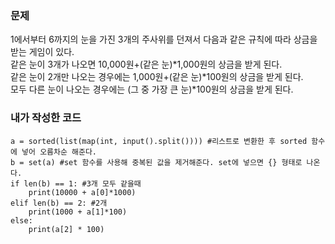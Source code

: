<h3>문제</h3>
1에서부터 6까지의 눈을 가진 3개의 주사위를 던져서 다음과 같은 규칙에 따라 상금을 받는 게임이 있다.</br> 
같은 눈이 3개가 나오면 10,000원+(같은 눈)*1,000원의 상금을 받게 된다.</br> 
같은 눈이 2개만 나오는 경우에는 1,000원+(같은 눈)*100원의 상금을 받게 된다.</br>
모두 다른 눈이 나오는 경우에는 (그 중 가장 큰 눈)*100원의 상금을 받게 된다.

<h3>내가 작성한 코드</h3>
   
```
a = sorted(list(map(int, input().split()))) #리스트로 변환한 후 sorted 함수에 넣어 오름차순 해준다.
b = set(a) #set 함수를 사용해 중복된 값을 제거해준다. set에 넣으면 {} 형태로 나온다.
if len(b) == 1: #3개 모두 같을때
    print(10000 + a[0]*1000)
elif len(b) == 2: #2개
    print(1000 + a[1]*100)
else:
    print(a[2] * 100)
```
